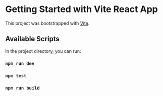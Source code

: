 # Getting Started with Vite React App

This project was bootstrapped with [Vite](https://vitest.dev/guide/).

## Available Scripts

In the project directory, you can run:

### `npm run dev`

### `npm test`

### `npm run build`
